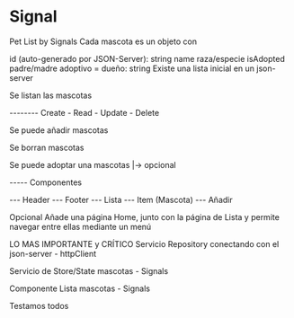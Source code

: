 # Signal

Pet List by Signals
Cada mascota es un objeto con

id (auto-generado por JSON-Server): string
name
raza/especie
isAdopted
padre/madre adoptivo = dueño: string
Existe una lista inicial en un json-server

Se listan las mascotas

-------- Create - Read - Update - Delete

Se puede añadir mascotas

Se borran mascotas

Se puede adoptar una mascotas |-> opcional

----- Componentes

--- Header --- Footer --- Lista --- Item (Mascota) --- Añadir

Opcional
Añade una página Home, junto con la página de Lista y permite navegar entre ellas mediante un menú

LO MAS IMPORTANTE y CRÍTICO
Servicio Repository conectando con el json-server - httpClient

Servicio de Store/State mascotas - Signals

Componente Lista mascotas - Signals

Testamos todos
